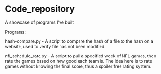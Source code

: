 # Code_repository
A showcase of programs I've built

Programs:

hash-compare.py - A script to compare the hash of a file to the hash on a website, used to verify file has not been modified.

nfl_schedule_rate.py - A script to pull a specified week of NFL games, then rate the games based on how good each team is. The idea here is to rate games without knowing the final score, thus a spoiler free rating system.

